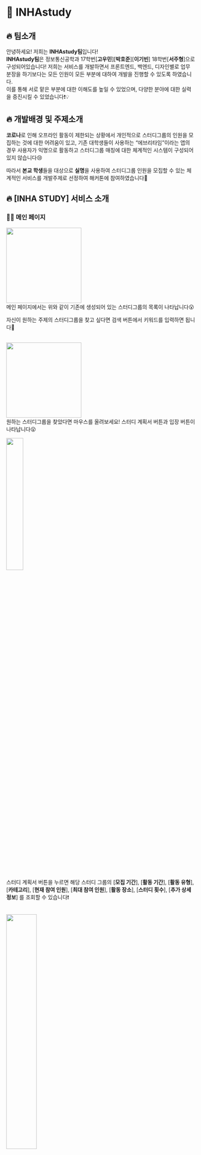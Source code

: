 # 📘 INHAstudy  
## 🔥 팀소개
안녕하세요! 저희는 **INHAstudy팀**입니다!  
**INHAstudy팀**은 정보통신공학과 17학번[__고우민__][__박호준__][__이기빈__] 18학번[__서주형__]으로 구성되어있습니다!
저희는 서비스를 개발하면서 프론트엔드, 백엔드, 디자인별로 업무 분장을 하기보다는 모든 인원이 모든 부분에 대하여 개발을 진행할 수 있도록 하였습니다.  
이를 통해 서로 맡은 부분에 대한 이해도를 높일 수 있었으며, 다양한 분야에 대한 실력을 증진시킬 수 있었습니다❗💡  


## 🔥 개발배경 및 주제소개
**코로나**로 인해 오프라인 활동이 제한되는 상황에서 개인적으로 스터디그룹의 인원을 모집하는 것에 대한 어려움이 있고, 기존 대학생들이 사용하는 “에브리타임”이라는 앱의 경우 사용자가 익명으로 활동하고 스터디그룹 매칭에 대한 체계적인 시스템이 구성되어있지 않습니다😢  

따라서 **본교 학생**들을 대상으로 **실명**을 사용하여 스터디그룹 인원을 모집할 수 있는 체계적인 서비스를 개발주제로 선정하여 해커톤에 참여하였습니다🤗  


## 🔥 [INHA STUDY] 서비스 소개
### 🙋‍♂️ 메인 페이지  

<img src="https://user-images.githubusercontent.com/88971743/150680122-9d6c7283-3687-40b8-9d97-671c56a99e1d.png" width="200" height="200"></img></br>
메인 페이지에서는 위와 같이 기존에 생성되어 있는 스터디그룹의 목록이 나타납니다😮      

자신이 원하는 주제의 스터디그룹을 찾고 싶다면 검색 버튼에서 키워드를 입력하면 됩니다🤗</br></br>


<img src="https://user-images.githubusercontent.com/88971743/150680336-5d34d31a-8c77-471c-a012-c4f01cc21278.png" width="200" height="200"></img>  
원하는 스터디그룹을 찾았다면 마우스를 올려보세요! 스터디 계획서 버튼과 입장 버튼이 나타납니다😮  

<img src="https://user-images.githubusercontent.com/88971743/150680392-b44e2f9d-e055-4c29-956a-b0ebccbedca2.png" width="30%" height="30%"></img></br>
스터디 계획서 버튼을 누르면 해당 스터디 그룹의 [__모집 기간__], [**활동 기간**], [**활동 유형**], [**카테고리**], [**현재 참여 인원**], [**최대 참여 인원**], [**활동 장소**], [**스터디 횟수**], [**추가 상세 정보**] 를 조회할 수 있습니다❗</br></br>

<img src="https://user-images.githubusercontent.com/88971743/150680585-0bf440bb-2c1b-40fb-9654-77a4ae94cefe.png" width="40%" height="40%"></img></br>
이제 스터디 그룹 참여를 위해 입장 버튼을 눌러보세요! 혹시 [**로그인 후 이용해주세요**]라는 창을 마주하셨나요?</br>
[**INHA STUDY**] 서비스는 로그인을 하지 않았다면 이용할 수 없습니다😭</br></br>

### 🙋‍♂️ 로그인 페이지</br>
<img src="https://user-images.githubusercontent.com/88971743/150679913-776bbb67-e33c-46f3-9812-a248908387ff.png" width="30%" height="30%"></img></br>
로그인 창으로 이동하셨다면 두 가지의 선택지가 있습니다❗</br>
1️⃣ 자신이 회원가입이 되어 있다면 바로 ID와 비밀번호를 입력하여 로그인을 진행하면 됩니다❗</br>
2️⃣ 기존 회원이 아니라면 [**회원가입**] 버튼을 눌러 회원가입을 진행하러 갑니다😀</br></br>

### 🙋‍♂️ 회원가입 페이지</br>
<img src="https://user-images.githubusercontent.com/88971743/150681084-aff61427-d6c1-4402-b825-2c55d710126b.png" width="30%" height="30%"/> <img src="https://user-images.githubusercontent.com/88971743/150681251-cf11578d-de99-479a-aae3-c4a4fb042179.png" width="30.5%" height="30.5%"/></br>
위 사진은 회원 가입 페이지입니다. 빈칸에 알맞은 정보를 입력하고 회원 가입 버튼을 누르면 계정 생성에 성공합니다🤗</br>
중복된 아이디는 허용하지 않습니다❗❗</br>

#### ✔️회원가입에 성공했다면 해당 계정으로 계속해서 진행해주세요!</br>
<img src="https://user-images.githubusercontent.com/88971743/150681378-798bef32-c760-428c-9e8d-41e447a0cbe2.png" width="30%" height="30%"/></br>
방금 회원가입한 계정으로 로그인을 해주세요🤗</br></br>

<img src="https://user-images.githubusercontent.com/88971743/150680004-14b12731-fe1c-4132-8aba-e2793a8fc793.png" width="30%" height="30%"></img></br>
이런 본인이 원하는 스터디 그룹이 없나요?🤔 걱정하지 마세요❗ 회원이 직접 스터디 그룹을 생성할 수도 있습니다.</br>
[**CREATE ROOM**]버튼을 클릭하면 위와 같은 창을 볼 수 있습니다. 원하는 정보를 기입한 후에 방을 생성해주세요.</br>

<img src="https://user-images.githubusercontent.com/88971743/150682287-c837ba9a-c001-4550-9df7-6cf7f2b91fd2.png" width="30%" height="30%"></img></br>
위 사진처럼 정보를 전부 입력했다면 생성 버튼을 클릭해주세요. 이후 들어가기 버튼을 통해 방에 입장해주세요.</br></br>

<img src="https://user-images.githubusercontent.com/88971743/150682414-3ac688e4-2879-4efe-8e29-986badba308a.png" width="30%" height="30%"></img></br>

![image](https://user-images.githubusercontent.com/88971743/150680104-d4f54c0f-1913-4614-94b5-38320df825e5.png)

